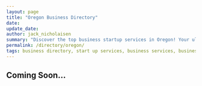 ```yaml
---
layout: page
title: "Oregon Business Directory"
date: 
update_date: 
author: jack_nicholaisen
summary: "Discover the top business startup services in Oregon! Your ultimate guide to launching a successful venture."  
permalink: /directory/oregon/
tags: business directory, start up services, business services, business lawyers, registered agents,
---
```




<h2>Coming Soon...</h2>


